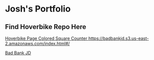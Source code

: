 # Josh's Portfolio
## Find Hoverbike Repo Here
<a href="https://jsdavis92.github.io/hoverbike/"> Hoverbike Page </a>
 <a href="https://jsdavis92.github.io/Color-Square-Counter/"> Colored Square Counter </a>
https://badbankjd.s3.us-east-2.amazonaws.com/index.html#/


 <a href="https://badbankjd.s3.us-east-2.amazonaws.com/index.html#/"> Bad Bank JD </a>
